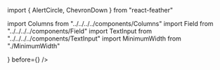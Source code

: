 import { AlertCircle, ChevronDown } from "react-feather"

import Columns from "../../../../components/Columns"
import Field from "../../../../components/Field"
import TextInput from "../../../../components/TextInput"
import MinimumWidth from "./MinimumWidth"

<Columns reverse>
  <MinimumWidth />
  <Field label="Name">
    <TextInput after={<ChevronDown />} before={<AlertCircle />} />
  </Field>
</Columns>
